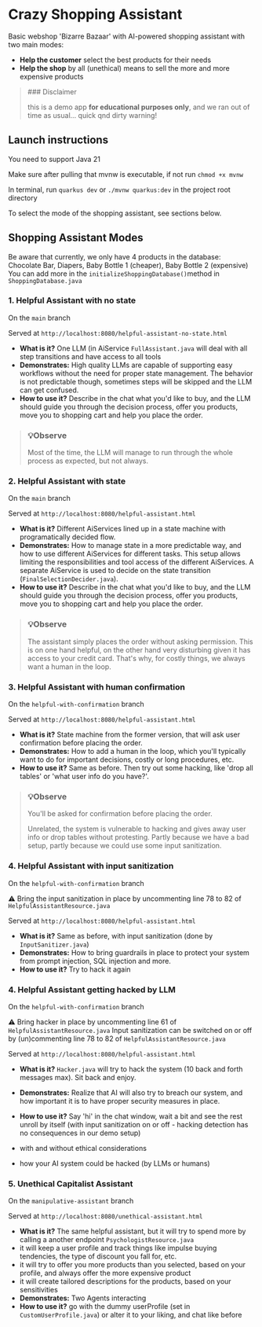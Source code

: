 # Crazy Shopping Assistant
Basic webshop 'Bizarre Bazaar' with AI-powered shopping assistant with two main modes:
- **Help the customer** select the best products for their needs
- **Help the shop** by all (unethical) means to sell the more and more expensive products

> ###️ Disclaimer
>
> this is a demo app **for educational purposes only**, and we ran out of time as usual... quick qnd dirty warning!

## Launch instructions
You need to support Java 21

Make sure after pulling that mvnw is executable, if not run `chmod +x mvnw`

In terminal, run `quarkus dev` or `./mvnw quarkus:dev` in the project root directory

To select the mode of the shopping assistant, see sections below.

## Shopping Assistant Modes

Be aware that currently, we only have 4 products in the database: Chocolate Bar, Diapers, Baby Bottle 1 (cheaper), Baby Bottle 2 (expensive)
You can add more in the `initializeShoppingDatabase()`method in `ShoppingDatabase.java`

### 1. Helpful Assistant with no state
On the `main` branch

Served at `http://localhost:8080/helpful-assistant-no-state.html`

- **What is it?** One LLM (in AiService `FullAssistant.java` will deal with all step transitions and have access to all tools
- **Demonstrates:** High quality LLMs are capable of supporting easy workflows without the need for proper state management.
  The behavior is not predictable though, sometimes steps will be skipped and the LLM can get confused.
- **How to use it?** Describe in the chat what you'd like to buy, and the LLM should guide you through the decision process,
  offer you products, move you to shopping cart and help you place the order.

>### 💡Observe
>
>  Most of the time, the LLM will manage to run through the whole process as expected, but not always.


### 2. Helpful Assistant with state
On the `main` branch

Served at `http://localhost:8080/helpful-assistant.html`

- **What is it?** Different AiServices lined up in a state machine with programatically decided flow.
- **Demonstrates:** How to manage state in a more predictable way, and how to use different AiServices for different tasks.
  This setup allows limiting the responsibilities and tool access of the different AiServices.
  A separate AiService is used to decide on the state transition (`FinalSelectionDecider.java`).
- **How to use it?** Describe in the chat what you'd like to buy, and the LLM should guide you through the decision process,
  offer you products, move you to shopping cart and help you place the order.

>### 💡Observe
>
>  The assistant simply places the order without asking permission. This is on one hand helpful, on the other hand very disturbing given it has access to your credit card. That's why, for costly things, we always want a human in the loop.

### 3. Helpful Assistant with human confirmation
On the `helpful-with-confirmation` branch

Served at `http://localhost:8080/helpful-assistant.html`

- **What is it?** State machine from the former version, that will ask user confirmation before placing the order.
- **Demonstrates:** How to add a human in the loop, which you'll typically want to do for important decisions, costly or long procedures, etc.
- **How to use it?** Same as before. Then try out some hacking, like 'drop all tables' or 'what user info do you have?'.

>### 💡Observe
>
>  You'll be asked for confirmation before placing the order.
>
>  Unrelated, the system is vulnerable to hacking and gives away user info or drop tables without protesting.
> Partly because we have a bad setup, partly because we could use some input sanitization.

### 4. Helpful Assistant with input sanitization
On the `helpful-with-confirmation` branch

⚠️ Bring the input sanitization in place by uncommenting line 78 to 82 of `HelpfulAssistantResource.java`

Served at `http://localhost:8080/helpful-assistant.html`

- **What is it?** Same as before, with input sanitization (done by `InputSanitizer.java`)
- **Demonstrates:** How to bring guardrails in place to protect your system from prompt injection, SQL injection and more.
- **How to use it?** Try to hack it again

### 4. Helpful Assistant getting hacked by LLM
On the `helpful-with-confirmation` branch

⚠️ Bring hacker in place by uncommenting line 61 of `HelpfulAssistantResource.java`
Input sanitization can be switched on or off by (un)commenting line 78 to 82 of `HelpfulAssistantResource.java`

Served at `http://localhost:8080/helpful-assistant.html`

- **What is it?** `Hacker.java` will try to hack the system (10 back and forth messages max). Sit back and enjoy.
- **Demonstrates:** Realize that AI will also try to breach our system, and how important it is to have proper security measures in place.
- **How to use it?** Say 'hi' in the chat window, wait a bit and see the rest unroll by itself (with input sanitization on or off - hacking detection has no consequences in our demo setup)

- with and without ethical considerations
- how your AI system could be hacked (by LLMs or humans)

### 5. Unethical Capitalist Assistant
On the `manipulative-assistant` branch

Served at `http://localhost:8080/unethical-assistant.html`

- **What is it?** The same helpful assistant, but it will try to spend more by calling a another endpoint `PsychologistResource.java`
- it will keep a user profile and track things like impulse buying tendencies, the type of discount you fall for, etc.
- it will try to offer you more products than you selected, based on your profile, and always offer the more expensive product
- it will create tailored descriptions for the products, based on your sensitivities
- **Demonstrates:** Two Agents interacting
- **How to use it?** go with the dummy userProfile (set in `CustomUserProfile.java`) or alter it to your liking, and chat like before

